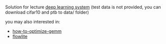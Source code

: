 Solution for lecture [deep learning system](https://dlsyscourse.org/)
(test data is not provided, you can download cifar10 and ptb to data/ folder)



you may also interested in:
- [how-to-optimize-gemm](https://github.com/caaatch22/optimize-gemm)
- [flowlite](https://github.com/caaatch22/flowlite)